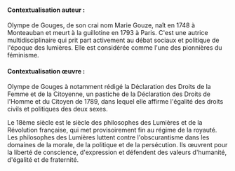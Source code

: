 #### Contextualisation auteur :
Olympe de Gouges, de son crai nom Marie Gouze, naît en 1748 à Monteauban et meurt à la guillotine en 1793 à Paris. C'est une autrice multidisciplinaire qui prit part activement au débat sociaux et politique de l'époque des lumières. Elle est considérée comme l'une des pionnières du féminisme.
#### Contextualisation œuvre :
Olympe de Gouges à notamment rédigé la Déclaration des Droits de la Femme et de la Citoyenne, un pastiche de la Déclaration des Droits de l'Homme et du Citoyen de 1789, dans lequel elle affirme l'égalité des droits civils et politiques des deux sexes.

Le 18ème siècle est le siècle des philosophes des Lumières et de la Révolution française, qui met provisoirement fin au régime de la royauté. Les philosophes des Lumières luttent contre l'obscurantisme dans les domaines de la morale, de la politique et de la persécution. Ils œuvrent pour la liberté de conscience, d'expression et défendent des valeurs d'humanité, d'égalité et de fraternité.